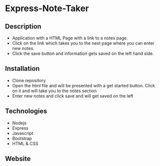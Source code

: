 # Express-Note-Taker

## Description
* Application with a HTML Page with a link to a notes page.
* Click on the link which takes you to the next page where you can enter new notes.
* Click the save button and information gets saved on the left hand side.

## Installation
* Clone repository
* Open the html file and will be presented with a get started button. Click on it and will take you to the notes section
* Enter new notes and click save and will get saved on the left

## Technologies
* Nodejs
* Express
* Javascript
* Bootstrap
* HTML & CSS

## Website
